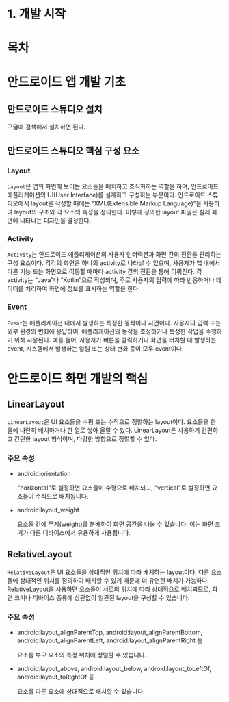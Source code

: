 # 1. 개발 시작

# 목차

# 안드로이드 앱 개발 기초

## 안드로이드 스튜디오 설치

구글에 검색해서 설치하면 된다.

## 안드로이드 스튜디오 핵심 구성 요소

### Layout

`Layout`은 앱의 화면에 보이는 요소들을 배치하고 조직화하는 역할을 하며, 안드로이드 애플리케이션의 UI(User Interface)를 설계하고 구성하는 부분이다.  안드로이드 스튜디오에서 layout을 작성할 때에는 “XML(Extensible Markup Language)”을 사용하여 layout의 구조와 각 요소의 속성을 정의한다. 이렇게 정의한 layout 파일은 실제 화면에 나타나는 디자인을 결정한다.

### Activity

`Activity`는 안드로이드 애플리케이션의 사용자 인터랙션과 화면 간의 전환을 관리하는 구성 요소이다. 각각의 화면은 하나의 activity로 나타낼 수 있으며, 사용자가 앱 내에서 다른 기능 또는 화면으로 이동할 때마다 activity 간의 전환을 통해 이뤄진다. 각 activity는 “Java”나 “Kotlin”으로 작성되며, 주로 사용자의 입력에 따라 반응하거나 데이터를 처리하여 화면에 정보를 표시하는 역할을 한다.

### Event

`Event`는 애플리케이션 내에서 발생하는 특정한 동작이나 사건이다. 사용자의 입력 또는 외부 환경의 변화에 응답하여, 애플리케이션의 동작을 조정하거나 특정한 작업을 수행하기 위해 사용된다.  예를 들어, 사용자가 버튼을 클릭하거나 화면을 터치할 때 발생하는 event, 시스템에서 발생하는 알림 또는 상태 변화 등이 모두 event이다. 

# 안드로이드 화면 개발의 핵심

## LinearLayout

`LinearLayout`은 UI 요소들을 수평 또는 수직으로 정렬하는 layout이다. 요소들을 한 줄에 나란히 배치하거나 한 열로 쌓아 올릴 수 있다. LinearLayout은 사용하기 간편하고 간단한 layout 형식이며, 다양한 방향으로 정렬할 수 있다.

### 주요 속성

- android:orientation
    
    "horizontal"로 설정하면 요소들이 수평으로 배치되고, "vertical"로 설정하면 요소들이 수직으로 배치됩니다.
    
- android:layout_weight
    
    요소들 간에 무게(weight)를 분배하여 화면 공간을 나눌 수 있습니다. 이는 화면 크기가 다른 디바이스에서 유용하게 사용됩니다.
    

## RelativeLayout

`RelativeLayout`은 UI 요소들을 상대적인 위치에 따라 배치하는 layout이다. 다른 요소들에 상대적인 위치를 정의하여 배치할 수 있기 때문에 더 유연한 배치가 가능하다. RelativeLayout을 사용하면 요소들이 서로의 위치에 따라 상대적으로 배치되므로, 화면 크기나 디바이스 종류에 상관없이 일관된 layout을 구성할 수 있습니다.

### 주요 속성

- android:layout_alignParentTop, android:layout_alignParentBottom, android:layout_alignParentLeft, android:layout_alignParentRight 등
    
    요소를 부모 요소의 특정 위치에 정렬할 수 있습니다.
    
- android:layout_above, android:layout_below, android:layout_toLeftOf, android:layout_toRightOf 등
    
    요소를 다른 요소에 상대적으로 배치할 수 있습니다.